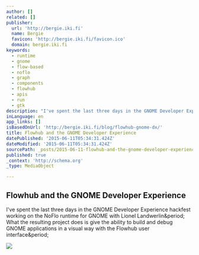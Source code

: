 ```yaml
---
author: []
related: []
publisher:
  url: 'http://bergie.iki.fi'
  name: Bergie
  favicon: 'http://bergie.iki.fi/favicon.ico'
  domain: bergie.iki.fi
keywords:
  - runtime
  - gnome
  - flow-based
  - noflo
  - graph
  - components
  - flowhub
  - apis
  - run
  - gtk
description: "I've spent the last three days in the GNOME Developer Experience hackfest working on the NoFlo runtime for GNOME with Lionel Landwerlin. What the resulting project does is give the ability to build and debug GNOME applications in a visual way with the Flowhub user interface."
inLanguage: en
app_links: []
isBasedOnUrl: 'http://bergie.iki.fi/blog/flowhub-gnome-dx/'
title: Flowhub and the GNOME Developer Experience
datePublished: '2015-06-11T05:34:31.424Z'
dateModified: '2015-06-11T05:34:31.424Z'
sourcePath: _posts/2015-06-11-flowhub-and-the-gnome-developer-experience.md
published: true
_context: 'http://schema.org'
_type: MediaObject

---
```

<article style=""><h1>Flowhub and the GNOME Developer Experience</h1><p>I've spent the last three days in the GNOME Developer Experience hackfest working on the NoFlo runtime for GNOME with Lionel Landwerlin&amp;period; What the resulting project does is give the ability to build and debug GNOME applications in a visual way with the Flowhub user interface&amp;period;</p><img src="http://bergie.iki.fi/files/gnome-dx-2014-small.jpg" /></article>